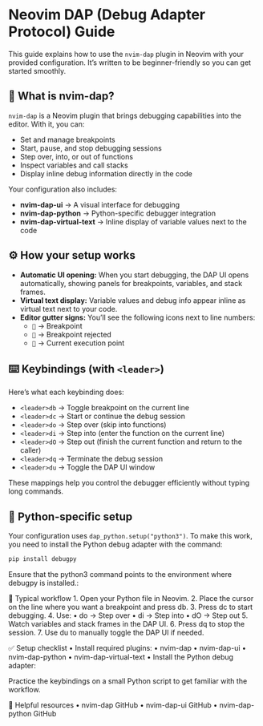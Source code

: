 # Neovim DAP (Debug Adapter Protocol) Guide

This guide explains how to use the `nvim-dap` plugin in Neovim with your provided configuration. It’s written to be beginner-friendly so you can get started smoothly.

## 🌟 What is nvim-dap?

`nvim-dap` is a Neovim plugin that brings debugging capabilities into the editor. With it, you can:

- Set and manage breakpoints  
- Start, pause, and stop debugging sessions  
- Step over, into, or out of functions  
- Inspect variables and call stacks  
- Display inline debug information directly in the code

Your configuration also includes:

- **nvim-dap-ui** → A visual interface for debugging  
- **nvim-dap-python** → Python-specific debugger integration  
- **nvim-dap-virtual-text** → Inline display of variable values next to the code

## ⚙️ How your setup works

- **Automatic UI opening:** When you start debugging, the DAP UI opens automatically, showing panels for breakpoints, variables, and stack frames.  
- **Virtual text display:** Variable values and debug info appear inline as virtual text next to your code.  
- **Editor gutter signs:** You’ll see the following icons next to line numbers:  
  - `` → Breakpoint  
  - `` → Breakpoint rejected  
  - `` → Current execution point

## ⌨️ Keybindings (with `<leader>`)

Here’s what each keybinding does:

- `<leader>db` → Toggle breakpoint on the current line  
- `<leader>dc` → Start or continue the debug session  
- `<leader>do` → Step over (skip into functions)  
- `<leader>di` → Step into (enter the function on the current line)  
- `<leader>dO` → Step out (finish the current function and return to the caller)  
- `<leader>dq` → Terminate the debug session  
- `<leader>du` → Toggle the DAP UI window

These mappings help you control the debugger efficiently without typing long commands.

## 🐍 Python-specific setup

Your configuration uses `dap_python.setup("python3")`. To make this work, you need to install the Python debug adapter with the command:

```bash
pip install debugpy
```

Ensure that the python3 command points to the environment where debugpy is installed.:

🚀 Typical workflow
	1.	Open your Python file in Neovim.
	2.	Place the cursor on the line where you want a breakpoint and press <leader>db.
	3.	Press <leader>dc to start debugging.
	4.	Use:
	•	<leader>do → Step over
	•	<leader>di → Step into
	•	<leader>dO → Step out
	5.	Watch variables and stack frames in the DAP UI.
	6.	Press <leader>dq to stop the session.
	7.	Use <leader>du to manually toggle the DAP UI if needed.

✅ Setup checklist
	•	Install required plugins:
	•	nvim-dap
	•	nvim-dap-ui
	•	nvim-dap-python
	•	nvim-dap-virtual-text
	•	Install the Python debug adapter:

Practice the keybindings on a small Python script to get familiar with the workflow.

🔗 Helpful resources
	•	nvim-dap GitHub
	•	nvim-dap-ui GitHub
	•	nvim-dap-python GitHub


